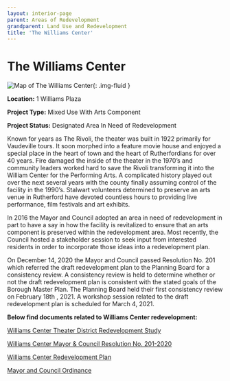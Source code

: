 ```yaml
---
layout: interior-page
parent: Areas of Redevelopment
grandparent: Land Use and Redevelopment
title: 'The Williams Center'
---
```


# The Williams Center

![Map of The Williams Center](wcmap.jpg){: .img-fluid }

**Location:** 1 Williams Plaza

**Project Type:** Mixed Use With Arts Component

**Project Status:** Designated Area In Need of Redevelopment

Known for years as The Rivoli, the theater was built in 1922 primarily for Vaudeville tours. It soon morphed into a feature movie house and enjoyed a special place in the heart of town and the heart of Rutherfordians for over 40 years. Fire damaged the inside of the theater in the 1970’s and community leaders worked hard to save the Rivoli transforming it into the William Center for the Performing Arts. A complicated history played out over the next several years with the county finally assuming control of the facility in the 1990’s. Stalwart volunteers determined to preserve an arts venue in Rutherford have devoted countless hours to providing live performance, film festivals and art exhibits. 

In 2016 the Mayor and Council adopted an area in need of redevelopment in part to have a say in how the facility is revitalized to ensure that an arts component is preserved within the redevelopment area. Most recently, the Council hosted a stakeholder session to seek input from interested residents in order to incorporate those ideas into a redevelopment plan. 

On December 14, 2020 the Mayor and Council passed Resolution No. 201 which referred the draft redevelopment plan to the Planning Board for a consistency review. A consistency review is held to determine whether or not the draft redevelopment plan is consistent with the stated goals of the Borough Master Plan. The Planning Board held their first consistency review on February 18th , 2021. A workshop session related to the draft redevelopment plan is scheduled for March 4, 2021.

**Below find documents related to Williams Center redevelopment:**

[Williams Center Theater District Redevelopment Study](https://storage.googleapis.com/static.rutherford-nj.com/community-development/williams-center/William%20Center_%20Theater%20District%20Redevelopment%20Study.pdf)

[Williams Center Mayor & Council Resolution No. 201-2020](https://storage.googleapis.com/static.rutherford-nj.com/community-development/williams-center/Wm%20Ctr%20M%26C%20RES201.pdf)

[Williams Center Redevelopment Plan](https://storage.googleapis.com/static.rutherford-nj.com/community-development/williams-center/Theater%20District%20Redevelopment%20Area%20A.PDF)

[Mayor and Council Ordinance](https://storage.googleapis.com/static.rutherford-nj.com/community-development/williams-center/3562-21%20Mayor%20%26%20Council%20Ordinance%20Williams%20Center.pdf)

